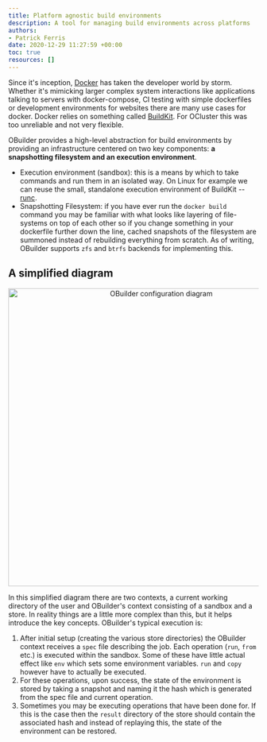 ```yaml
---
title: Platform agnostic build environments
description: A tool for managing build environments across platforms
authors:
- Patrick Ferris
date: 2020-12-29 11:27:59 +00:00
toc: true
resources: []
---
```


Since it's inception, [Docker](https://www.docker.com/) has taken the developer world by storm. Whether it's mimicking larger complex system interactions like applications talking to servers with docker-compose, CI testing with simple dockerfiles or development environments for websites there are many use cases for docker. Docker relies on something called [BuildKit](https://github.com/moby/buildkit). For OCluster this was too unreliable and not very flexible. 

OBuilder provides a high-level abstraction for build environments by providing an infrastructure centered on two key components: **a snapshotting filesystem and an execution environment**. 

 - Execution environment (sandbox): this is a means by which to take commands and run them in an isolated way. On Linux for example we can reuse the small, standalone execution environment of BuildKit -- [runc](https://github.com/opencontainers/runc). 
 - Snapshotting Filesystem: if you have ever run the `docker build` command you may be familiar with what looks like layering of file-systems on top of each other so if you change something in your dockerfile further down the line, cached snapshots of the filesystem are summoned instead of rebuilding everything from scratch. As of writing, OBuilder supports `zfs` and `btrfs` backends for implementing this. 

## A simplified diagram 

<a style="border-bottom: none; text-align: center;" href="/img/obuilder-v0.png">
  <div><img width="600" alt="OBuilder configuration diagram" src="/img/obuilder-v0.png"/></div>
</a>

In this simplified diagram there are two contexts, a current working directory of the user and OBuilder's context consisting of a sandbox and a store. In reality things are a little more complex than this, but it helps introduce the key concepts. OBuilder's typical execution is: 

 1. After initial setup (creating the various store directories) the OBuilder context receives a `spec` file describing the job. Each operation (`run`, `from` etc.) is executed within the sandbox. Some of these have little actual effect like `env` which sets some environment variables. `run` and `copy` however have to actually be executed.
 2. For these operations, upon success, the state of the environment is stored by taking a snapshot and naming it the hash which is generated from the spec file and current operation.
 3. Sometimes you may be executing operations that have been done for. If this is the case then the `result` directory of the store should contain the associated hash and instead of replaying this, the state of the environment can be restored. 

